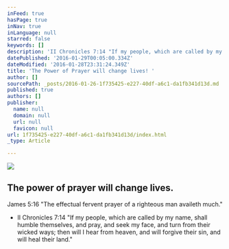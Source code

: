 ```yaml
---
inFeed: true
hasPage: true
inNav: true
inLanguage: null
starred: false
keywords: []
description: 'II Chronicles 7:14 "If my people, which are called by my name, shall humble themselves, and pray, and seek my face, and turn from their wicked ways; then will I hear from heaven, and will forgive their sin, and will heal their land."'
datePublished: '2016-01-29T00:05:00.334Z'
dateModified: '2016-01-28T23:31:24.349Z'
title: 'The Power of Prayer will change lives! '
author: []
sourcePath: _posts/2016-01-26-1f735425-e227-40df-a6c1-da1fb341d13d.md
published: true
authors: []
publisher:
  name: null
  domain: null
  url: null
  favicon: null
url: 1f735425-e227-40df-a6c1-da1fb341d13d/index.html
_type: Article

---
```

![](https://s3-us-west-2.amazonaws.com/the-grid-img/p/51d4069a13f9f71adef20cec99b8833efce3a717.jpg)

## The power of prayer will change lives. 

James 5:16 "The effectual fervent prayer of a righteous man availeth much."

* II Chronicles 7:14 "If my people, which are called by my name, shall humble themselves, and pray, and seek my face, and turn from their wicked ways; then will I hear from heaven, and will forgive their sin, and will heal their land."